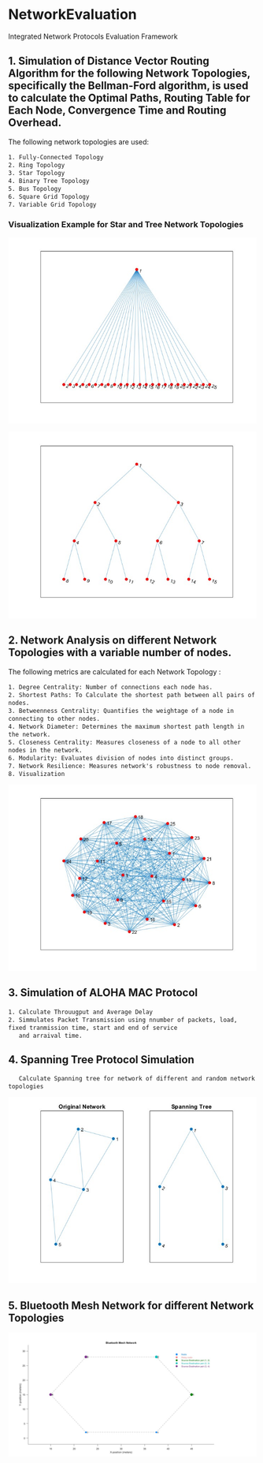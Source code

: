 # NetworkEvaluation
 Integrated Network Protocols Evaluation Framework


## 1. Simulation of Distance Vector Routing Algorithm for the following Network Topologies, specifically the Bellman-Ford algorithm, is used to calculate the Optimal Paths, Routing Table for Each Node, Convergence Time and Routing Overhead. 

The following network topologies are used: 

    1. Fully-Connected Topology
    2. Ring Topology
    3. Star Topology 
    4. Binary Tree Topology
    5. Bus Topology 
    6. Square Grid Topology 
    7. Variable Grid Topology 

### Visualization Example for Star and Tree Network Topologies 


 ![my-img4](https://github.com/ayushkale1909/NetworkEvaluation/blob/main/star_network_topology_25_nodes.jpg)

 ![my-img5](https://github.com/ayushkale1909/NetworkEvaluation/blob/main/tree_network_topology_25_nodes.jpg)

 
## 2. Network Analysis on different Network Topologies with a variable number of nodes. 

The following metrics are calculated for each Network Topology : 

    1. Degree Centrality: Number of connections each node has.
    2. Shortest Paths: To Calculate the shortest path between all pairs of nodes.
    3. Betweenness Centrality: Quantifies the weightage of a node in connecting to other nodes.
    4. Network Diameter: Determines the maximum shortest path length in the network.
    5. Closeness Centrality: Measures closeness of a node to all other nodes in the network.
    6. Modularity: Evaluates division of nodes into distinct groups.
    7. Network Resilience: Measures network's robustness to node removal.
    8. Visualization


  ![my-img3](https://github.com/ayushkale1909/NetworkEvaluation/blob/main/25nodes.jpg)

  
## 3. Simulation of ALOHA MAC Protocol 
    1. Calculate Throuugput and Average Delay 
    2. Simmulates Packet Transmission using nnumber of packets, load, fixed tranmission time, start and end of service 
       and arraival time. 

## 4. Spanning Tree Protocol Simulation 
             
       Calculate Spanning tree for network of different and random network topologies 
    
    
![my-img](https://github.com/ayushkale1909/NetworkEvaluation/blob/main/Spanning%20Tree%20Protocol/stp.jpg)


## 5. Bluetooth Mesh Network for different Network Topologies 
   
![my-img2](https://github.com/ayushkale1909/NetworkEvaluation/blob/main/Bluetooth%20Mesh%20Network/ble_ring.jpg)
